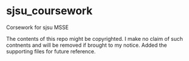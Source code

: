 # sjsu_coursework
Corsework for sjsu MSSE

The contents of this repo might be copyrighted.
I make no claim of such contnents and will be removed if brought to my notice. 
Added the supporting files for future reference.